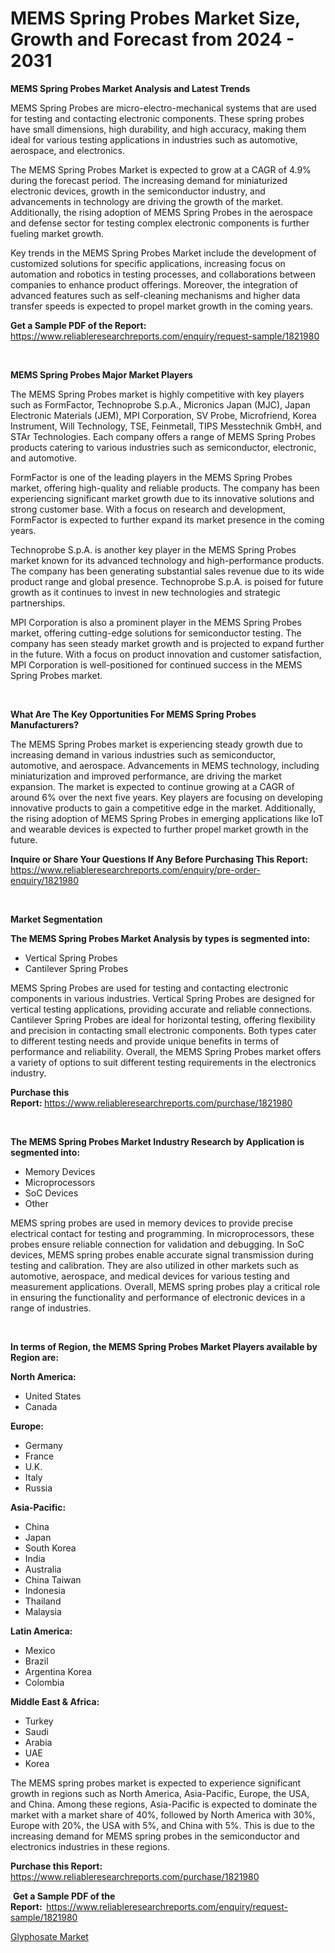 <p><h1>MEMS Spring Probes Market Size, Growth and Forecast from 2024 - 2031</h1></p><p><strong>MEMS Spring Probes Market Analysis and Latest Trends</strong></p>
<p><p>MEMS Spring Probes are micro-electro-mechanical systems that are used for testing and contacting electronic components. These spring probes have small dimensions, high durability, and high accuracy, making them ideal for various testing applications in industries such as automotive, aerospace, and electronics.</p><p>The MEMS Spring Probes Market is expected to grow at a CAGR of 4.9% during the forecast period. The increasing demand for miniaturized electronic devices, growth in the semiconductor industry, and advancements in technology are driving the growth of the market. Additionally, the rising adoption of MEMS Spring Probes in the aerospace and defense sector for testing complex electronic components is further fueling market growth.</p><p>Key trends in the MEMS Spring Probes Market include the development of customized solutions for specific applications, increasing focus on automation and robotics in testing processes, and collaborations between companies to enhance product offerings. Moreover, the integration of advanced features such as self-cleaning mechanisms and higher data transfer speeds is expected to propel market growth in the coming years.</p></p>
<p><strong>Get a Sample PDF of the Report:&nbsp;</strong> <a href="https://www.reliableresearchreports.com/enquiry/request-sample/1821980">https://www.reliableresearchreports.com/enquiry/request-sample/1821980</a></p>
<p>&nbsp;</p>
<p><strong>MEMS Spring Probes Major Market Players</strong></p>
<p><p>The MEMS Spring Probes market is highly competitive with key players such as FormFactor, Technoprobe S.p.A., Micronics Japan (MJC), Japan Electronic Materials (JEM), MPI Corporation, SV Probe, Microfriend, Korea Instrument, Will Technology, TSE, Feinmetall, TIPS Messtechnik GmbH, and STAr Technologies. Each company offers a range of MEMS Spring Probes products catering to various industries such as semiconductor, electronic, and automotive.</p><p>FormFactor is one of the leading players in the MEMS Spring Probes market, offering high-quality and reliable products. The company has been experiencing significant market growth due to its innovative solutions and strong customer base. With a focus on research and development, FormFactor is expected to further expand its market presence in the coming years.</p><p>Technoprobe S.p.A. is another key player in the MEMS Spring Probes market known for its advanced technology and high-performance products. The company has been generating substantial sales revenue due to its wide product range and global presence. Technoprobe S.p.A. is poised for future growth as it continues to invest in new technologies and strategic partnerships.</p><p>MPI Corporation is also a prominent player in the MEMS Spring Probes market, offering cutting-edge solutions for semiconductor testing. The company has seen steady market growth and is projected to expand further in the future. With a focus on product innovation and customer satisfaction, MPI Corporation is well-positioned for continued success in the MEMS Spring Probes market.</p></p>
<p>&nbsp;</p>
<p><strong>What Are The Key Opportunities For MEMS Spring Probes Manufacturers?</strong></p>
<p><p>The MEMS Spring Probes market is experiencing steady growth due to increasing demand in various industries such as semiconductor, automotive, and aerospace. Advancements in MEMS technology, including miniaturization and improved performance, are driving the market expansion. The market is expected to continue growing at a CAGR of around 6% over the next five years. Key players are focusing on developing innovative products to gain a competitive edge in the market. Additionally, the rising adoption of MEMS Spring Probes in emerging applications like IoT and wearable devices is expected to further propel market growth in the future.</p></p>
<p><strong>Inquire or Share Your Questions If Any Before Purchasing This Report:</strong> <a href="https://www.reliableresearchreports.com/enquiry/pre-order-enquiry/1821980">https://www.reliableresearchreports.com/enquiry/pre-order-enquiry/1821980</a></p>
<p>&nbsp;</p>
<p><strong>Market Segmentation</strong></p>
<p><strong>The MEMS Spring Probes Market Analysis by types is segmented into:</strong></p>
<p><ul><li>Vertical Spring Probes</li><li>Cantilever Spring Probes</li></ul></p>
<p><p>MEMS Spring Probes are used for testing and contacting electronic components in various industries. Vertical Spring Probes are designed for vertical testing applications, providing accurate and reliable connections. Cantilever Spring Probes are ideal for horizontal testing, offering flexibility and precision in contacting small electronic components. Both types cater to different testing needs and provide unique benefits in terms of performance and reliability. Overall, the MEMS Spring Probes market offers a variety of options to suit different testing requirements in the electronics industry.</p></p>
<p><strong>Purchase this Report:&nbsp;</strong><a href="https://www.reliableresearchreports.com/purchase/1821980">https://www.reliableresearchreports.com/purchase/1821980</a></p>
<p>&nbsp;</p>
<p><strong>The MEMS Spring Probes Market Industry Research by Application is segmented into:</strong></p>
<p><ul><li>Memory Devices</li><li>Microprocessors</li><li>SoC Devices</li><li>Other</li></ul></p>
<p><p>MEMS spring probes are used in memory devices to provide precise electrical contact for testing and programming. In microprocessors, these probes ensure reliable connection for validation and debugging. In SoC devices, MEMS spring probes enable accurate signal transmission during testing and calibration. They are also utilized in other markets such as automotive, aerospace, and medical devices for various testing and measurement applications. Overall, MEMS spring probes play a critical role in ensuring the functionality and performance of electronic devices in a range of industries.</p></p>
<p>&nbsp;</p>
<p><strong>In terms of Region, the MEMS Spring Probes Market Players available by Region are:</strong></p>
<p>
    <p> <strong> North America: </strong>
        <ul>
            <li>United States</li>
            <li>Canada</li>
        </ul>
        </p> 
    <p> <strong> Europe: </strong>
        <ul>
            <li>Germany</li>
            <li>France</li>
            <li>U.K.</li>
            <li>Italy</li>
            <li>Russia</li>
        </ul>
        </p> 
    <p> <strong> Asia-Pacific: </strong>
        <ul>
            <li>China</li>
            <li>Japan</li>
            <li>South Korea</li>
            <li>India</li>
            <li>Australia</li>
            <li>China Taiwan</li>
            <li>Indonesia</li>
            <li>Thailand</li>
            <li>Malaysia</li>
        </ul>
        </p> 
    <p> <strong> Latin America: </strong>
        <ul>
            <li>Mexico</li>
            <li>Brazil</li>
            <li>Argentina Korea</li>
            <li>Colombia</li>
        </ul>
        </p> 
    <p> <strong> Middle East & Africa: </strong>
        <ul>
            <li>Turkey</li>
            <li>Saudi</li>
            <li>Arabia</li>
            <li>UAE</li>
            <li>Korea</li>
        </ul>
    </p>
    </p>
<p><p>The MEMS spring probes market is expected to experience significant growth in regions such as North America, Asia-Pacific, Europe, the USA, and China. Among these regions, Asia-Pacific is expected to dominate the market with a market share of 40%, followed by North America with 30%, Europe with 20%, the USA with 5%, and China with 5%. This is due to the increasing demand for MEMS spring probes in the semiconductor and electronics industries in these regions.</p></p>
<p><strong>Purchase this Report: </strong><a href="https://www.reliableresearchreports.com/purchase/1821980">https://www.reliableresearchreports.com/purchase/1821980</a></p>
<p>&nbsp;<strong>Get a Sample PDF of the Report:&nbsp;&nbsp;</strong><a href="https://www.reliableresearchreports.com/enquiry/request-sample/1821980">https://www.reliableresearchreports.com/enquiry/request-sample/1821980</a></p>
<p><strong></strong></p>
<p><p><a href="https://meowing-lemming-dd3.notion.site/Glyphosate-Market-Size-Share-Trends-Analysis-Report-By-Application-Regional-Outlook-Competitive-46b340ff518e4fd781477988bf66d8ea">Glyphosate Market</a></p></p>